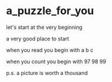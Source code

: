 # a_puzzle_for_you
let's start at the very beginning

a very good place to start

when you read you begin with a b c

when you count you begin with 97 98 99

p.s. a picture is worth a thousand
